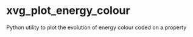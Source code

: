 xvg_plot_energy_colour
======================

Python utility to plot the evolution of energy colour coded on a property
